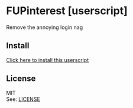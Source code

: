 FUPinterest  [userscript]
==========================

Remove the annoying login nag


Install
-------
[Click here to install this userscript](https://github.com/triple-j/FUPinterest/raw/master/fupinterest.user.js)

License
-------
MIT  
See: [LICENSE](LICENSE)
